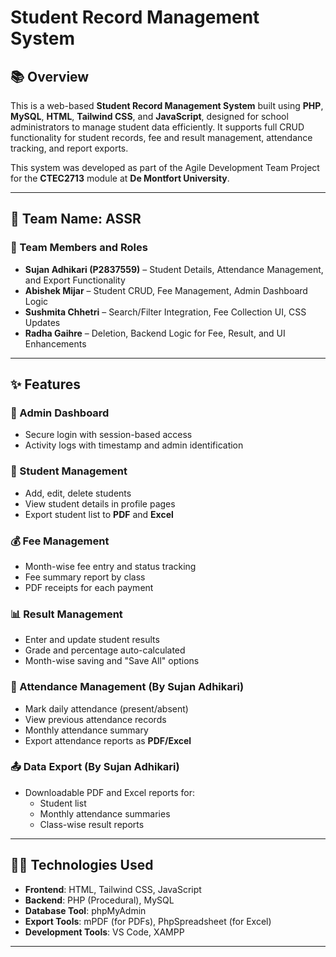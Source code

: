 # Student Record Management System

## 📚 Overview

This is a web-based **Student Record Management System** built using **PHP**, **MySQL**, **HTML**, **Tailwind CSS**, and **JavaScript**, designed for school administrators to manage student data efficiently. It supports full CRUD functionality for student records, fee and result management, attendance tracking, and report exports.

This system was developed as part of the Agile Development Team Project for the **CTEC2713** module at **De Montfort University**.

---

## 👥 Team Name: ASSR

### 👤 Team Members and Roles

- **Sujan Adhikari (P2837559)** – Student Details, Attendance Management, and Export Functionality
- **Abishek Mijar** – Student CRUD, Fee Management, Admin Dashboard Logic
- **Sushmita Chhetri** – Search/Filter Integration, Fee Collection UI, CSS Updates
- **Radha Gaihre** – Deletion, Backend Logic for Fee, Result, and UI Enhancements

---

## ✨ Features

### 🔐 Admin Dashboard
- Secure login with session-based access
- Activity logs with timestamp and admin identification

### 📄 Student Management
- Add, edit, delete students
- View student details in profile pages
- Export student list to **PDF** and **Excel**

### 💰 Fee Management
- Month-wise fee entry and status tracking
- Fee summary report by class
- PDF receipts for each payment

### 📊 Result Management
- Enter and update student results
- Grade and percentage auto-calculated
- Month-wise saving and "Save All" options

### 📆 Attendance Management (By Sujan Adhikari)
- Mark daily attendance (present/absent)
- View previous attendance records
- Monthly attendance summary
- Export attendance reports as **PDF/Excel**

### 📤 Data Export (By Sujan Adhikari)
- Downloadable PDF and Excel reports for:
  - Student list
  - Monthly attendance summaries
  - Class-wise result reports

---

## 🧑‍💻 Technologies Used

- **Frontend**: HTML, Tailwind CSS, JavaScript
- **Backend**: PHP (Procedural), MySQL
- **Database Tool**: phpMyAdmin
- **Export Tools**: mPDF (for PDFs), PhpSpreadsheet (for Excel)
- **Development Tools**: VS Code, XAMPP

---


